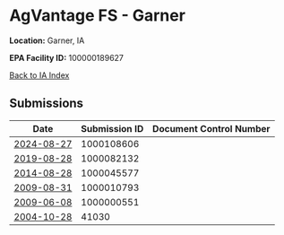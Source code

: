 # AgVantage FS - Garner 

**Location:** Garner, IA

**EPA Facility ID:** 100000189627

[Back to IA Index](../../index.md)

## Submissions

| Date | Submission ID | Document Control Number |
|------|--------------|-------------------------|
| [2024-08-27](submissions/1000108606.md) | 1000108606 |  |
| [2019-08-28](submissions/1000082132.md) | 1000082132 |  |
| [2014-08-28](submissions/1000045577.md) | 1000045577 |  |
| [2009-08-31](submissions/1000010793.md) | 1000010793 |  |
| [2009-06-08](submissions/1000000551.md) | 1000000551 |  |
| [2004-10-28](submissions/41030.md) | 41030 |  |
